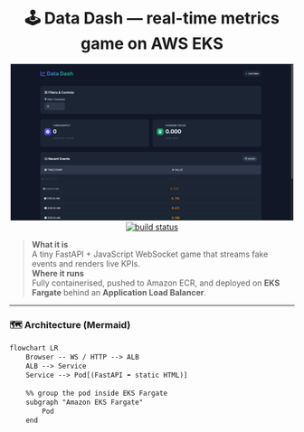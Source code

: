 <h1 align="center">🕹️ Data Dash — real-time metrics game on AWS EKS</h1>

<p align="center">
  <img src="diagrams/datadash-banner1.png" width="500"/><br>
  <!-- CI badge links to the latest workflow run -->
  <a href="https://github.com/ethicalzeus07/datadash-eks/actions/workflows/build.yml">
    <img alt="build status" src="https://github.com/ethicalzeus07/datadash-eks/actions/workflows/build.yml/badge.svg">
  </a>
</p>

> **What it is**  
> A tiny FastAPI + JavaScript WebSocket game that streams fake events and renders live KPIs.  
> **Where it runs**  
> Fully containerised, pushed to Amazon ECR, and deployed on **EKS Fargate** behind an **Application Load Balancer**.

---

### 🗺️ Architecture (Mermaid)

```mermaid
flowchart LR
    Browser -- WS / HTTP --> ALB
    ALB --> Service
    Service --> Pod[(FastAPI ⬌ static HTML)]

    %% group the pod inside EKS Fargate
    subgraph "Amazon EKS Fargate"
        Pod
    end
